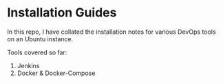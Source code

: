 # Installation Guides
In this repo, I have collated the installation notes for various DevOps tools on an Ubuntu instance.

Tools covered so far:
1. Jenkins
2. Docker & Docker-Compose

